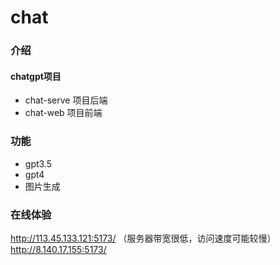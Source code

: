 # chat

### 介绍
#### chatgpt项目
- chat-serve  项目后端
- chat-web  项目前端

### 功能
- gpt3.5
- gpt4
- 图片生成

### 在线体验
http://113.45.133.121:5173/ （服务器带宽很低，访问速度可能较慢）
http://8.140.17.155:5173/